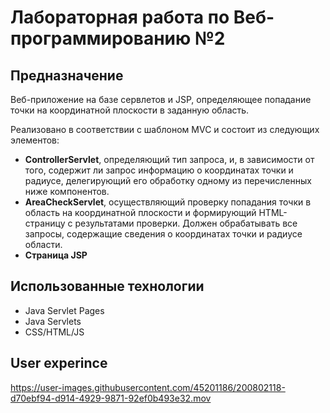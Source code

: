 # Лабораторная работа по Веб-программированию №2

## Предназначение 
Веб-приложение на базе сервлетов и JSP, определяющее попадание точки на координатной плоскости в заданную область.

Реализовано в соответствии с шаблоном MVC и состоит из следующих элементов:
-   **ControllerServlet**, определяющий тип запроса, и, в зависимости от того, содержит ли запрос информацию о координатах точки и радиусе, делегирующий его обработку одному из перечисленных ниже компонентов. 
-   **AreaCheckServlet**, осуществляющий проверку попадания точки в область на координатной плоскости и формирующий HTML-страницу с результатами проверки. Должен обрабатывать все запросы, содержащие сведения о координатах точки и радиусе области.
-   **Страница JSP**

## Использованные технологии
- Java Servlet Pages
- Java Servlets 
- CSS/HTML/JS

## User experince  

https://user-images.githubusercontent.com/45201186/200802118-d70ebf94-d914-4929-9871-92ef0b493e32.mov

